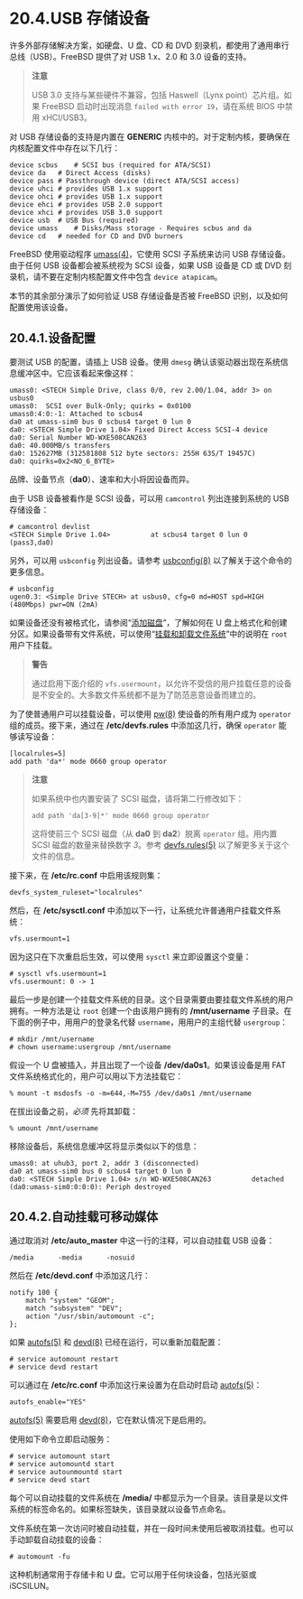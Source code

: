 # 20.4.USB 存储设备

许多外部存储解决方案，如硬盘、U 盘、CD 和 DVD 刻录机，都使用了通用串行总线（USB）。FreeBSD 提供了对 USB 1.x、2.0 和 3.0 设备的支持。

> **注意**
>
> USB 3.0 支持与某些硬件不兼容，包括 Haswell（Lynx point）芯片组。如果 FreeBSD 启动时出现消息 `failed with error 19`，请在系统 BIOS 中禁用 xHCI/USB3。

对 USB 存储设备的支持是内置在 **GENERIC** 内核中的。对于定制内核，要确保在内核配置文件中存在以下几行：

```shell-session
device scbus	# SCSI bus (required for ATA/SCSI)
device da	# Direct Access (disks)
device pass	# Passthrough device (direct ATA/SCSI access)
device uhci	# provides USB 1.x support
device ohci	# provides USB 1.x support
device ehci	# provides USB 2.0 support
device xhci	# provides USB 3.0 support
device usb	# USB Bus (required)
device umass	# Disks/Mass storage - Requires scbus and da
device cd	# needed for CD and DVD burners
```

FreeBSD 使用驱动程序 [umass(4)](https://www.freebsd.org/cgi/man.cgi?query=umass&sektion=4&format=html)，它使用 SCSI 子系统来访问 USB 存储设备。由于任何 USB 设备都会被系统视为 SCSI 设备，如果 USB 设备是 CD 或 DVD 刻录机，请不要在定制内核配置文件中包含 `device atapicam`。

本节的其余部分演示了如何验证 USB 存储设备是否被 FreeBSD 识别，以及如何配置使用该设备。

## 20.4.1.设备配置

要测试 USB 的配置，请插上 USB 设备。使用 `dmesg` 确认该驱动器出现在系统信息缓冲区中。它应该看起来像这样：

```shell-session
umass0: <STECH Simple Drive, class 0/0, rev 2.00/1.04, addr 3> on usbus0
umass0:  SCSI over Bulk-Only; quirks = 0x0100
umass0:4:0:-1: Attached to scbus4
da0 at umass-sim0 bus 0 scbus4 target 0 lun 0
da0: <STECH Simple Drive 1.04> Fixed Direct Access SCSI-4 device
da0: Serial Number WD-WXE508CAN263
da0: 40.000MB/s transfers
da0: 152627MB (312581808 512 byte sectors: 255H 63S/T 19457C)
da0: quirks=0x2<NO_6_BYTE>
```

品牌、设备节点（**da0**）、速率和大小将因设备而异。

由于 USB 设备被看作是 SCSI 设备，可以用 `camcontrol` 列出连接到系统的 USB 存储设备：

```shell-session
# camcontrol devlist
<STECH Simple Drive 1.04>          at scbus4 target 0 lun 0 (pass3,da0)
```

另外，可以用 `usbconfig` 列出设备。请参考 [usbconfig(8)](https://www.freebsd.org/cgi/man.cgi?query=usbconfig&sektion=8&format=html) 以了解关于这个命令的更多信息。

```shell-session
# usbconfig
ugen0.3: <Simple Drive STECH> at usbus0, cfg=0 md=HOST spd=HIGH (480Mbps) pwr=ON (2mA)
```

如果设备还没有被格式化，请参阅“[添加磁盘](https://docs.freebsd.org/en/books/handbook/disks/#disks-adding)”，了解如何在 U 盘上格式化和创建分区。如果设备带有文件系统，可以使用“[挂载和卸载文件系统](https://docs.freebsd.org/en/books/handbook/basics/index.html#mount-unmount)”中的说明在 `root` 用户下挂载。

> **警告**
>
> 通过启用下面介绍的 `vfs.usermount`，以允许不受信的用户挂载任意的设备是不安全的。大多数文件系统都不是为了防范恶意设备而建立的。

为了使普通用户可以挂载设备，可以使用 [pw(8)](https://www.freebsd.org/cgi/man.cgi?query=pw&sektion=8&format=html) 使设备的所有用户成为 `operator` 组的成员。接下来，通过在 **/etc/devfs.rules** 中添加这几行，确保 `operator` 能够读写设备：

```shell-session
[localrules=5]
add path 'da*' mode 0660 group operator
```

> **注意**
>
> 如果系统中也内置安装了 SCSI 磁盘，请将第二行修改如下：
>
> ```shell-session
> add path 'da[3-9]*' mode 0660 group operator
> ```
>
> 这将使前三个 SCSI 磁盘（从 **da0** 到 **da2**）脱离 `operator` 组。用内置 SCSI 磁盘的数量来替换数字 _3_。参考 [devfs.rules(5)](https://www.freebsd.org/cgi/man.cgi?query=devfs.rules&sektion=5&format=html) 以了解更多关于这个文件的信息。

接下来，在 **/etc/rc.conf** 中启用该规则集：

```shell-session
devfs_system_ruleset="localrules"
```

然后，在 **/etc/sysctl.conf** 中添加以下一行，让系统允许普通用户挂载文件系统：

```shell-session
vfs.usermount=1
```

因为这只在下次重启后生效，可以使用 `sysctl` 来立即设置这个变量：

```shell-session
# sysctl vfs.usermount=1
vfs.usermount: 0 -> 1
```

最后一步是创建一个挂载文件系统的目录。这个目录需要由要挂载文件系统的用户拥有。一种方法是让 `root` 创建一个由该用户拥有的 **/mnt/username** 子目录。在下面的例子中，用用户的登录名代替 `username`，用用户的主组代替 `usergroup`：

```shell-session
# mkdir /mnt/username
# chown username:usergroup /mnt/username
```

假设一个 U 盘被插入，并且出现了一个设备 **/dev/da0s1**。如果该设备是用 FAT 文件系统格式化的，用户可以用以下方法挂载它：

```shell-session
% mount -t msdosfs -o -m=644,-M=755 /dev/da0s1 /mnt/username
```

在拔出设备之前，_必须_ 先将其卸载：

```shell-session
% umount /mnt/username
```

移除设备后，系统信息缓冲区将显示类似以下的信息：

```shell-session
umass0: at uhub3, port 2, addr 3 (disconnected)
da0 at umass-sim0 bus 0 scbus4 target 0 lun 0
da0: <STECH Simple Drive 1.04> s/n WD-WXE508CAN263          detached
(da0:umass-sim0:0:0:0): Periph destroyed
```

## 20.4.2.自动挂载可移动媒体

通过取消对 **/etc/auto_master** 中这一行的注释，可以自动挂载 USB 设备：

```shell-session
/media		-media		-nosuid
```

然后在 **/etc/devd.conf** 中添加这几行：

```shell-session
notify 100 {
	match "system" "GEOM";
	match "subsystem" "DEV";
	action "/usr/sbin/automount -c";
};
```

如果 [autofs(5)](https://www.freebsd.org/cgi/man.cgi?query=autofs&sektion=5&format=html) 和 [devd(8)](https://www.freebsd.org/cgi/man.cgi?query=devd&sektion=8&format=html) 已经在运行，可以重新加载配置：

```shell-session
# service automount restart
# service devd restart
```

可以通过在 **/etc/rc.conf** 中添加这行来设置为在启动时启动 [autofs(5)](https://www.freebsd.org/cgi/man.cgi?query=autofs&sektion=5&format=html)：

```shell-session
autofs_enable="YES"
```

[autofs(5)](https://www.freebsd.org/cgi/man.cgi?query=autofs&sektion=5&format=html) 需要启用 [devd(8)](https://www.freebsd.org/cgi/man.cgi?query=devd&sektion=8&format=html)，它在默认情况下是启用的。

使用如下命令立即启动服务：

```shell-session
# service automount start
# service automountd start
# service autounmountd start
# service devd start
```

每个可以自动挂载的文件系统在 **/media/** 中都显示为一个目录。该目录是以文件系统的标签命名的。如果标签缺失，该目录就以设备节点命名。

文件系统在第一次访问时被自动挂载，并在一段时间未使用后被取消挂载。也可以手动卸载自动挂载的设备：

```shell-session
# automount -fu
```

这种机制通常用于存储卡和 U 盘。它可以用于任何块设备，包括光驱或 iSCSILUN。
